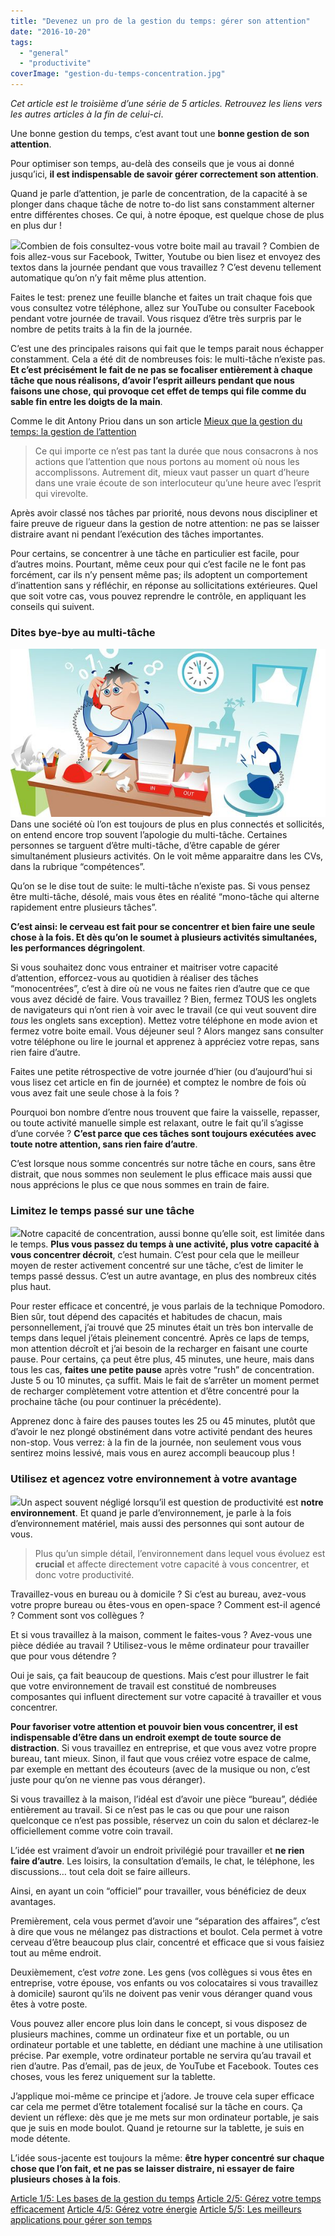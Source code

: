```yaml
---
title: "Devenez un pro de la gestion du temps: gérer son attention"
date: "2016-10-20"
tags:
  - "general"
  - "productivite"
coverImage: "gestion-du-temps-concentration.jpg"
---
```


_Cet article est le troisième d’une série de 5 articles. Retrouvez les liens vers les autres articles à la fin de celui-ci_.

Une bonne gestion du temps, c’est avant tout une **bonne gestion de son attention**.

Pour optimiser son temps, au-delà des conseils que je vous ai donné jusqu’ici, **il est indispensable de savoir gérer correctement son attention**.

Quand je parle d’attention, je parle de concentration, de la capacité à se plonger dans chaque tâche de notre to-do list sans constamment alterner entre différentes choses. Ce qui, à notre époque, est quelque chose de plus en plus dur !<!--more-->

![](images/gestion-attention.jpg)Combien de fois consultez-vous votre boite mail au travail ? Combien de fois allez-vous sur Facebook, Twitter, Youtube ou bien lisez et envoyez des textos dans la journée pendant que vous travaillez ? C’est devenu tellement automatique qu’on n’y fait même plus attention.

Faites le test: prenez une feuille blanche et faites un trait chaque fois que vous consultez votre téléphone, allez sur YouTube ou consulter Facebook pendant votre journée de travail. Vous risquez d’être très surpris par le nombre de petits traits à la fin de la journée.

C’est une des principales raisons qui fait que le temps parait nous échapper constamment. Cela a été dit de nombreuses fois: le multi-tâche n’existe pas. **Et c’est précisément le fait de ne pas se focaliser entièrement à chaque tâche que nous réalisons, d’avoir l’esprit ailleurs pendant que nous faisons une chose, qui provoque cet effet de temps qui file comme du sable fin entre les doigts de la main**.

Comme le dit Antony Priou dans un son article [Mieux que la gestion du temps: la gestion de l’attention](http://antonypriou.fr/mieux-que-la-gestion-du-temps-la-gestion-de-lattention/)

> Ce qui importe ce n’est pas tant la durée que nous consacrons à nos actions que l’attention que nous portons au moment où nous les accomplissons. Autrement dit, mieux vaut passer un quart d’heure dans une vraie écoute de son interlocuteur qu’une heure avec l’esprit qui virevolte.

Après avoir classé nos tâches par priorité, nous devons nous discipliner et faire preuve de rigueur dans la gestion de notre attention: ne pas se laisser distraire avant ni pendant l’exécution des tâches importantes.

Pour certains, se concentrer à une tâche en particulier est facile, pour d’autres moins. Pourtant, même ceux pour qui c’est facile ne le font pas forcément, car ils n’y pensent même pas; ils adoptent un comportement d’inattention sans y réfléchir, en réponse au sollicitations extérieures. Quel que soit votre cas, vous pouvez reprendre le contrôle, en appliquant les conseils qui suivent.

### Dites bye-bye au multi-tâche

![](images/distractions.jpg)Dans une société où l’on est toujours de plus en plus connectés et sollicités, on entend encore trop souvent l’apologie du multi-tâche. Certaines personnes se targuent d’être multi-tâche, d’être capable de gérer simultanément plusieurs activités. On le voit même apparaitre dans les CVs, dans la rubrique “compétences”.

Qu’on se le dise tout de suite: le multi-tâche n’existe pas. Si vous pensez être multi-tâche, désolé, mais vous êtes en réalité “mono-tâche qui alterne rapidement entre plusieurs tâches”.

**C’est ainsi: le cerveau est fait pour se concentrer et bien faire une seule chose à la fois. Et dès qu’on le soumet à plusieurs activités simultanées, les performances dégringolent**.

Si vous souhaitez donc vous entrainer et maitriser votre capacité d’attention, efforcez-vous au quotidien à réaliser des tâches “monocentrées”, c’est à dire où ne vous ne faites rien d’autre que ce que vous avez décidé de faire. Vous travaillez ? Bien, fermez TOUS les onglets de navigateurs qui n’ont rien à voir avec le travail (ce qui veut souvent dire _tous_ les onglets sans exception). Mettez votre téléphone en mode avion et fermez votre boite email. Vous déjeuner seul ? Alors mangez sans consulter votre téléphone ou lire le journal et apprenez à appréciez votre repas, sans rien faire d’autre.

Faites une petite rétrospective de votre journée d’hier (ou d’aujourd’hui si vous lisez cet article en fin de journée) et comptez le nombre de fois où vous avez fait une seule chose à la fois ?

Pourquoi bon nombre d’entre nous trouvent que faire la vaisselle, repasser, ou toute activité manuelle simple est relaxant, outre le fait qu’il s’agisse d’une corvée ? **C’est parce que ces tâches sont toujours exécutées avec toute notre attention, sans rien faire d’autre**.

C’est lorsque nous somme concentrés sur notre tâche en cours, sans être distrait, que nous sommes non seulement le plus efficace mais aussi que nous apprécions le plus ce que nous sommes en train de faire.

### Limitez le temps passé sur une tâche

![](images/limiter-temps-tache.jpg)Notre capacité de concentration, aussi bonne qu’elle soit, est limitée dans le temps. **Plus vous passez du temps à une activité, plus votre capacité à vous concentrer décroit**, c’est humain. C’est pour cela que le meilleur moyen de rester activement concentré sur une tâche, c’est de limiter le temps passé dessus. C’est un autre avantage, en plus des nombreux cités plus haut.

Pour rester efficace et concentré, je vous parlais de la technique Pomodoro. Bien sûr, tout dépend des capacités et habitudes de chacun, mais personnellement, j’ai trouvé que 25 minutes était un très bon intervalle de temps dans lequel j’étais pleinement concentré. Après ce laps de temps, mon attention décroît et j’ai besoin de la recharger en faisant une courte pause. Pour certains, ça peut être plus, 45 minutes, une heure, mais dans tous les cas, **faites une petite pause** après votre “rush” de concentration. Juste 5 ou 10 minutes, ça suffit. Mais le fait de s’arrêter un moment permet de recharger complètement votre attention et d’être concentré pour la prochaine tâche (ou pour continuer la précédente).

Apprenez donc à faire des pauses toutes les 25 ou 45 minutes, plutôt que d’avoir le nez plongé obstinément dans votre activité pendant des heures non-stop. Vous verrez: à la fin de la journée, non seulement vous vous sentirez moins lessivé, mais vous en aurez accompli beaucoup plus !

### Utilisez et agencez votre environnement à votre avantage

![](images/environnement-avatange.jpg)Un aspect souvent négligé lorsqu’il est question de productivité est **notre environnement**. Et quand je parle d’environnement, je parle à la fois d’environnement matériel, mais aussi des personnes qui sont autour de vous.

> Plus qu’un simple détail, l’environnement dans lequel vous évoluez est **crucial** et affecte directement votre capacité à vous concentrer, et donc votre productivité.

Travaillez-vous en bureau ou à domicile ? Si c’est au bureau, avez-vous votre propre bureau ou êtes-vous en open-space ? Comment est-il agencé ? Comment sont vos collègues ?

Et si vous travaillez à la maison, comment le faites-vous ? Avez-vous une pièce dédiée au travail ? Utilisez-vous le même ordinateur pour travailler que pour vous détendre ?

Oui je sais, ça fait beaucoup de questions. Mais c’est pour illustrer le fait que votre environnement de travail est constitué de nombreuses composantes qui influent directement sur votre capacité à travailler et vous concentrer.

**Pour favoriser votre attention et pouvoir bien vous concentrer, il est indispensable d’être dans un endroit exempt de toute source de distraction**. Si vous travaillez en entreprise, et que vous avez votre propre bureau, tant mieux. Sinon, il faut que vous créiez votre espace de calme, par exemple en mettant des écouteurs (avec de la musique ou non, c’est juste pour qu’on ne vienne pas vous déranger).

Si vous travaillez à la maison, l’idéal est d’avoir une pièce “bureau”, dédiée entièrement au travail. Si ce n’est pas le cas ou que pour une raison quelconque ce n’est pas possible, réservez un coin du salon et déclarez-le officiellement comme votre coin travail.

L’idée est vraiment d’avoir un endroit privilégié pour travailler et **ne rien faire d’autre**. Les loisirs, la consultation d’emails, le chat, le téléphone, les discussions… tout cela doit se faire ailleurs.

Ainsi, en ayant un coin “officiel” pour travailler, vous bénéficiez de deux avantages.

Premièrement, cela vous permet d’avoir une “séparation des affaires”, c’est à dire que vous ne mélangez pas distractions et boulot. Cela permet à votre cerveau d’être beaucoup plus clair, concentré et efficace que si vous faisiez tout au même endroit.

Deuxièmement, c’est _votre_ zone. Les gens (vos collègues si vous êtes en entreprise, votre épouse, vos enfants ou vos colocataires si vous travaillez à domicile) sauront qu’ils ne doivent pas venir vous déranger quand vous êtes à votre poste.

Vous pouvez aller encore plus loin dans le concept, si vous disposez de plusieurs machines, comme un ordinateur fixe et un portable, ou un ordinateur portable et une tablette, en dédiant une machine à une utilisation précise. Par exemple, votre ordinateur portable ne servira qu’au travail et rien d’autre. Pas d’email, pas de jeux, de YouTube et Facebook. Toutes ces choses, vous les ferez uniquement sur la tablette.

J’applique moi-même ce principe et j’adore. Je trouve cela super efficace car cela me permet d’être totalement focalisé sur la tâche en cours. Ça devient un réflexe: dès que je me mets sur mon ordinateur portable, je sais que je suis en mode boulot. Quand je retourne sur la tablette, je suis en mode détente.

L’idée sous-jacente est toujours la même: **être hyper concentré sur chaque chose que l’on fait, et ne pas se laisser distraire, ni essayer de faire plusieurs choses à la fois**.

[Article 1/5: Les bases de la gestion du temps](https://www.smartrock.fr/blog/devenez-un-pro-de-la-gestion-du-temps-et-triplez-votre-productivite/) [Article 2/5: Gérez votre temps efficacement](https://www.smartrock.fr/blog/devenez-un-pro-de-la-gestion-du-temps-gerez-votre-temps-efficacement/) [Article 4/5: Gérez votre énergie](https://www.smartrock.fr/blog/devenez-un-pro-de-la-gestion-du-temps-gerer-son-energie/) [Article 5/5: Les meilleurs applications pour gérer son temps](https://www.smartrock.fr/blog/devenez-un-pro-de-la-gestion-du-temps-les-meilleures-applications/)

